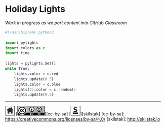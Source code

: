 # Holiday Lights

*Work in progress as we port content into GitHub Classroom*

```python
#!/usr/bin/env python3

import pylights
import colors as c
import time

lights = pylights.Set()
while True:
    lights.color = c.red
    lights.update(0.5)
    lights.color = c.blue
    lights[2].color = c.random()
    lights.update(0.5)
```

---
[![home](/assets/home-bw.png)](/README.md)
[![cc-by-sa](/assets/cc-by-sa.png)][cc-by-sa]
[![skilstak](/assets/skilstak-logo-bw.png)][skilstak]
[cc-by-sa]: https://creativecommons.org/licenses/by-sa/4.0/
[skilstak]: http://skilstak.io

